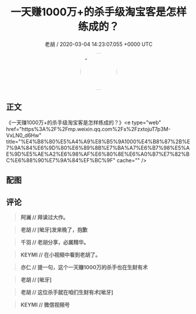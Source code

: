 <h1 align="center">一天赚1000万&#43;的杀手级淘宝客是怎样练成的？</h1>
<p align="center">
    <a>老胡 / 2020-03-04 14:23:07.055 &#43;0000 UTC</a>
</p>

<div align="center">
    <img src="https://images.zsxq.com/FkL8TTYqxoK1VeXNIv84v4VZ-b4m?e=1590940799&amp;token=kIxbL07-8jAj8w1n4s9zv64FuZZNEATmlU_Vm6zD:ndIbe--MM_D-FxGL29d-OiS-vTM=" width="100" height="100" style="border:1px solid;border-radius:50%; color:#ffffff"/>
</div>

## 正文

<div>
《一天赚1000万&#43;的杀手级淘宝客是怎样练成的？》&lt;e type=&#34;web&#34; href=&#34;https%3A%2F%2Fmp.weixin.qq.com%2Fs%2FzxtojuT7p3M-VxLN0_d6Hw&#34; title=&#34;%E4%B8%80%E5%A4%A9%E8%B5%9A1000%E4%B8%87%2B%E7%9A%84%E6%9D%80%E6%89%8B%E7%BA%A7%E6%B7%98%E5%AE%9D%E5%AE%A2%E6%98%AF%E6%80%8E%E6%A0%B7%E7%82%BC%E6%88%90%E7%9A%84%EF%BC%9F&#34; cache=&#34;&#34; /&gt;
</div>

## 配图
<div class="image" align="center">

</div>

## 评论

<div align="left">
<div>

<blockquote >
<span> <strong>阿澜 // 拜读过大作。 </strong></span>
</blockquote>

<blockquote >
<span> <strong>老胡 // [呲牙]发来晚了，抱歉 </strong></span>
</blockquote>

<blockquote >
<span> <strong>千羽 // 老胡分享，必属精华。 </strong></span>
</blockquote>

<blockquote >
<span> <strong>KEYMI // 在小视频中看到老胡了。 </strong></span>
</blockquote>

<blockquote >
<span> <strong>亦仁 // 提一句，这个一天赚1000万的杀手也在生财有术 </strong></span>
</blockquote>

<blockquote >
<span> <strong>老胡 // [呲牙] </strong></span>
</blockquote>

<blockquote >
<span> <strong>老胡 // 这位杀手就在咱们生财有术[呲牙] </strong></span>
</blockquote>

<blockquote >
<span> <strong>KEYMI // 微信视频号 </strong></span>
</blockquote>

</div>
</div>